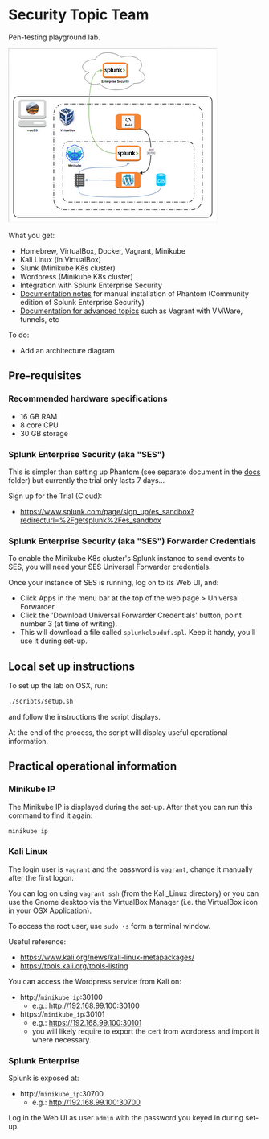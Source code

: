 # Security Topic Team

Pen-testing playground lab.

![](docs/SecurityTT_Camp_2018_PoC_50pc.jpg)

What you get:

  - Homebrew, VirtualBox, Docker, Vagrant, Minikube
  - Kali Linux (in VirtualBox)
  - Slunk (Minikube K8s cluster)
  - Wordpress (Minikube K8s cluster)
  - Integration with Splunk Enterprise Security
  - [Documentation notes](docs/Phantom.md) for manual installation of Phantom (Community edition of Splunk Enterprise Security)
  - [Documentation for advanced topics](docs/Advanced%20topics.md) such as Vagrant with VMWare, tunnels, etc

To do:

  - Add an architecture diagram

## Pre-requisites

### Recommended hardware specifications

  - 16 GB RAM
  - 8 core CPU
  - 30 GB storage

### Splunk Enterprise Security (aka "SES")

This is simpler than setting up Phantom (see separate document in the [docs](docs/Phantom.md) folder) but currently the trial only lasts 7 days...

Sign up for the Trial (Cloud):

  - https://www.splunk.com/page/sign_up/es_sandbox?redirecturl=%2Fgetsplunk%2Fes_sandbox

### Splunk Enterprise Security (aka "SES") Forwarder Credentials

To enable the Minikube K8s cluster's Splunk instance to send events to SES, you will need your SES Universal Forwarder credentials.

Once your instance of SES is running, log on to its Web UI, and:

  - Click Apps in the menu bar at the top of the web page > Universal Forwarder
  - Click the 'Download Universal Forwarder Credentials' button, point number 3 (at time of writing).
  - This will download a file called `splunkclouduf.spl`. Keep it handy, you'll use it during set-up.

## Local set up instructions

To set up the lab on OSX, run:

```bash
./scripts/setup.sh
```

and follow the instructions the script displays.

At the end of the process, the script will display useful operational information.

## Practical operational information

### Minikube IP

The Minikube IP is displayed during the set-up. After that you can run this command to find it again:

```bash
minikube ip
```

### Kali Linux

The login user is `vagrant` and the password is `vagrant`, change it manually after the first logon.

You can log on using `vagrant ssh` (from the Kali_Linux directory) or you can use the Gnome desktop via the VirtualBox Manager (i.e. the VirtualBox icon in your OSX Application).

To access the root user, use `sudo -s` form a terminal window.

Useful reference:

  - https://www.kali.org/news/kali-linux-metapackages/
  - https://tools.kali.org/tools-listing
  
You can access the Wordpress service from Kali on:

  - http://`minikube_ip`:30100
    - e.g.: http://192.168.99.100:30100
  - https://`minikube_ip`:30101
    - e.g.: https://192.168.99.100:30101
    - you will likely require to export the cert from wordpress and import it where necessary.

### Splunk Enterprise

Splunk is exposed at:

  - http://`minikube_ip`:30700
    - e.g.: http://192.168.99.100:30700

Log in the Web UI as user `admin` with the password you keyed in during set-up.
